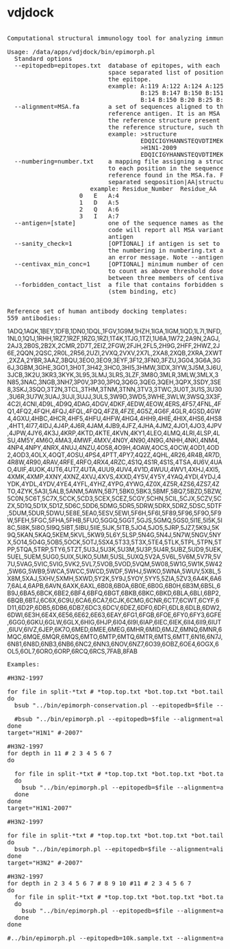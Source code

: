 # vdjdock

<pre>

Computational structural immunology tool for analyzing immune interfaces

Usage: /data/apps/vdjdock/bin/epimorph.pl
  Standard options
  --epitopedb=epitopes.txt  database of epitopes, with each line containing
                            space separated list of positions that make up 
                            the epitope.
                            example: A:119 A:122 A:124 A:125 A:127 A:133 A:146 A:149 A:152 A:67
                                     B:125 B:147 B:150 B:151 B:160 B:161 C:4 C:5 D:11 D:9
                                     B:14 B:150 B:20 B:25 B:28 B:30 B:31 B:32 B:33 B:34
  --alignment=MSA.fa        a set of sequences aligned to the structural   
                            reference antigen. It is an MSA with every residue of
                            the reference structure present and no gaps relative to
                            the reference structure, such that MSA length = ref sequence length
                            example: >structure
                                     EDQICIGYHANNSTEQVDTIMEKNVTVTHAQDILEKKHNGKLCDLDGVKPLILRDCSVAG
                                     >H1N1-2009
                                     EDQICIGYHANNSTEQVDTIMEKNVTVTHAQDILEKKHNGKLCDLDGVKPLILRDCSVAG
  --numbering=number.txt    a mapping file assigning a structural number ID
                            to each position in the sequence of the structural
                            reference found in the MSA.fa. Format is three tabs
                            separated seqposition|AA|structuralnumber
 		               example: Residue_Number	Residue_AA	Structure_Number
 					0	E	A:4
 					1	D	A:5
 					2	Q	A:6
 					3	I	A:7
  --antigen=[state]         one of the sequence names as the antigen. then for each epitope
                            code will report all MSA variants that share that epitope with
                            antigen
  --sanity_check=1          [OPTIONAL] if antigen is set to reference structure sequence, it makes sure that
                            the numbering in numbering.txt always matches the alignment or returns
                            an error message. Note --antigen needs to be the structural ref for this!
  --centivax_min_conc=1     [OPTIONAL] minimum number of centivax members to share an epitope here for this epitope
                            to count as above threshold dose. If set to 3, then at least one epitope must be shared
                            between three members of centivax for this site to be counted as present in the mixture
  --forbidden_contact_list  a file that contains forbidden structIDs, one per line. For disallowing certain epitopes
                            (stem binding, etc)

</pre>

<pre>
Reference set of human antibody docking templates:
559 antibodies:
</pre>
1ADQ,1AQK,1BEY,1DFB,1DN0,1DQL,1FGV,1G9M,1HZH,1IGA,1IGM,1IQD,1L7I,1NFD,1NL0,1Q1J,1RHH,1RZ7,1RZF,1RZG,1RZI,1T4K,1TJG,1TZI,1U6A,1W72,2A9N,2AGJ,2AJ3,2B0S,2B2X,2CMR,2D7T,2EIZ,2FGW,2FJH,2FL5,2H9G,2HFF,2HWZ,2J6E,2QQN,2QSC,2R0L,2R56,2UZI,2VXQ,2VXV,2X7L,2XA8,2XQB,2XRA,2XWT,2XZA,2YBR,3AAZ,3BQU,3EO0,3EO9,3EYF,3F12,3FN0,3FZU,3G04,3G6A,3G6J,3GBM,3GHE,3GO1,3H0T,3H42,3HC0,3HI5,3HMW,3IDX,3IYW,3J5M,3J6U,3JCB,3K2U,3KR3,3KYK,3L95,3LMJ,3LRS,3LZF,3M8O,3MLR,3MLW,3MLX,3N85,3NAC,3NGB,3NH7,3P0V,3P30,3PIQ,3Q6G,3QEG,3QEH,3QPX,3SDY,3SE8,3SKJ,3SQO,3T2N,3TCL,3THM,3TNM,3TNN,3TV3,3TWC,3U0T,3U1S,3U30,3U6R,3U7W,3UAJ,3UJI,3UJJ,3ULS,3W9D,3WD5,3WHE,3WLW,3WSQ,3X3F,4C2I,4CNI,4D9L,4D9Q,4DAG,4DGV,4DKF,4EDW,4EOW,4ERS,4F57,4FNL,4FQ1,4FQ2,4FQH,4FQJ,4FQL,4FQQ,4FZ8,4FZE,4G5Z,4G6F,4GLR,4GSD,4GW4,4GXU,4HBC,4HCR,4HF5,4HFU,4HFW,4HG4,4HH9,4HIE,4HIX,4HS6,4HS8,4HT1,4I77,4IDJ,4J4P,4J6R,4JAM,4JB9,4JFZ,4JHA,4JM2,4JO1,4JO3,4JPV,4JPW,4JY6,4K3J,4KRP,4KTD,4KTE,4KVN,4KY1,4LEO,4LMQ,4LRI,4LSP,4LSU,4M5Y,4M6O,4MA3,4MWF,4MXV,4N0Y,4N90,4N9G,4NHH,4NKI,4NM4,4NP4,4NPY,4NRX,4NUJ,4NZU,4O58,4O9H,4OAW,4OCS,4OCW,4OD1,4OD2,4OD3,4OLX,4OQT,4OSU,4PS4,4PTT,4PY7,4Q2Z,4QHL,4R26,4R4B,4R7D,4R8W,4R90,4RAV,4RFE,4RFO,4RX4,4RZC,4S1Q,4S1R,4S1S,4TSA,4U6V,4UAO,4UIF,4UOK,4UT6,4UT7,4UTA,4UU9,4UV4,4V1D,4WUU,4WV1,4XHJ,4XI5,4XMK,4XMP,4XNY,4XNZ,4XVJ,4XVS,4XXD,4Y5V,4Y5Y,4YAQ,4YDI,4YDJ,4YDK,4YDL,4YDV,4YE4,4YFL,4YHZ,4YPG,4YWG,4Z0X,4Z5R,4ZS6,4ZS7,4ZTO,4ZYK,5A3I,5ALB,5ANM,5AWN,5B71,5BK0,5BK3,5BMF,5BQ7,5BZD,5BZW,5C0N,5C6T,5C7X,5CCK,5CD3,5CEX,5CEZ,5CGY,5CHN,5CIL,5CJX,5CZV,5CZX,5D1Q,5D1X,5D1Z,5D6C,5DD6,5DMG,5DR5,5DRW,5DRX,5DRZ,5DSC,5DTF,5DUM,5DUR,5DWU,5E8E,5EA0,5ESV,5EWI,5F6H,5F6I,5F89,5F96,5F9O,5F9W,5FEH,5FGC,5FHA,5FHB,5FUO,5GGQ,5GGT,5GJS,5GMQ,5GS0,5I1E,5I5K,5I8C,5I8K,5I8O,5I9Q,5IBT,5IBU,5IIE,5IJK,5ITB,5JO4,5JO5,5JRP,5JZ7,5K9J,5K9Q,5KAN,5KAQ,5KEM,5KVL,5KW9,5L6Y,5LSP,5N4G,5N4J,5N7W,5NGV,5NYX,5O14,5O4G,5OB5,5OCK,5OTJ,5SX4,5T33,5T3X,5TE4,5TLK,5TPL,5TPN,5TPP,5TQA,5TRP,5TY6,5TZT,5U3J,5U3K,5U3M,5U3P,5U4R,5UBZ,5UD9,5UEK,5UEL,5UEM,5UG0,5UIX,5UKO,5UMI,5USL,5UXQ,5V2A,5V6L,5V6M,5V7R,5V7U,5VAG,5VIC,5VIG,5VK2,5VL7,5VOB,5VOD,5VQM,5W08,5W1G,5W1K,5W42,5W6G,5WB9,5WCA,5WCC,5WCD,5WDF,5WHJ,5WKO,5WNA,5WUV,5X8L,5X8M,5XAJ,5XHV,5XMH,5XWD,5Y2K,5Y9J,5YOY,5YY5,5ZIA,5ZV3,6A4K,6A67,6AL4,6APB,6AVN,6AXK,6AXL,6B08,6B0A,6B0E,6B0G,6B0H,6B3M,6B5L,6B9J,6BA5,6BCK,6BE2,6BF4,6BFQ,6BGT,6BKB,6BKC,6BKD,6BLA,6BLI,6BP2,6BQB,6BTJ,6C6X,6C9U,6CA6,6CA7,6CJK,6CMG,6CNR,6CT7,6CWT,6CYF,6D11,6D2P,6DB5,6DB6,6DB7,6DC3,6DCV,6DEZ,6DF0,6DFI,6DL8,6DLB,6DW2,6DWI,6E3H,6E4X,6E56,6E62,6E63,6EAY,6FG1,6FGB,6FOE,6FY0,6FY3,6GFE,6GG0,6GKU,6GLW,6GLX,6HIG,6HJP,6I04,6I9I,6IAP,6IEC,6IEK,6II4,6II9,6IUT,6IUV,6IVZ,6JEP,6K7O,6MED,6MEE,6MEG,6MHR,6MID,6MJZ,6MNQ,6MNR,6MQC,6MQE,6MQR,6MQS,6MTO,6MTP,6MTQ,6MTR,6MTS,6MTT,6N16,6N7J,6N81,6N8D,6NB3,6NB6,6NC2,6NN3,6NOV,6NZ7,6O39,6OBZ,6OE4,6OGX,6OL5,6OL7,6ORO,6ORP,6RCQ,6RCS,7FAB,8FAB

<pre>
Examples:

#H3N2-1997

for file in split-*txt # *top.top.txt *bot.top.txt *bot.tail.txt *top.tail.txt
do
  bsub "../bin/epimorph-conservation.pl --epitopedb=$file --alignment=alignment-publication-curated.msa.fa --numbering=numbering.txt --antigen=$target > ${target}-${file}-conservation"
 
  #bsub "../bin/epimorph.pl --epitopedb=$file --alignment=alignment-publication-curated.msa.fa --numbering=numbering.txt --antigen=$target > ${target}-${file}"
done
target="H1N1" #-2007"

#H3N2-1997
for depth in 11 # 2 3 4 5 6 7
do
 
  for file in split-*txt # *top.top.txt *bot.top.txt *bot.tail.txt *top.tail.txt
  do
    bsub "../bin/epimorph.pl --epitopedb=$file --alignment=alignment-publication-curated.msa.fa --numbering=numbering.txt --antigen=$target --centivax_min_conc=$depth > centivax-${target}-${file}-${depth}.txt"
  done
done
target="H1N1-2007"

#H3N2-1997

for file in split-*txt # *top.top.txt *bot.top.txt *bot.tail.txt *top.tail.txt
do
  bsub "../bin/epimorph.pl --epitopedb=$file --alignment=alignment-publication-curated.msa.fa --numbering=numbering.txt --antigen=$target > ${target}-${file}"
done
target="H3N2" #-2007"

#H3N2-1997
for depth in 2 3 4 5 6 7 # 8 9 10 #11 # 2 3 4 5 6 7
do
  for file in split-*txt # *top.top.txt *bot.top.txt *bot.tail.txt *top.tail.txt
  do
    bsub "../bin/epimorph.pl --epitopedb=$file --alignment=alignment-publication-curated.msa.fa --numbering=numbering.txt --antigen=$target --centivax_min_conc=$depth > centivax-${target}-${file}-${depth}.txt"
  done
done

#../bin/epimorph.pl --epitopedb=10k.sample.txt --alignment=alignment-publication-curated.msa.fa --numbering=numbering.txt --antigen=H1N1 --centivax_min_conc=2

</pre>
